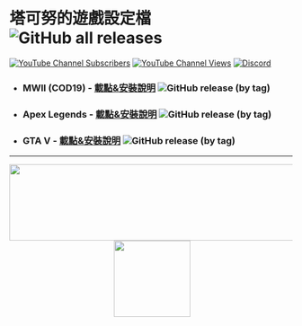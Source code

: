 # 塔可努的遊戲設定檔 ![GitHub all releases](https://img.shields.io/github/downloads/TN-TechNoob/game-settings/total?style=for-the-badge&label=%E6%89%80%E6%9C%89%E8%A8%AD%E5%AE%9A%E6%AA%94%E7%B8%BD%E4%B8%8B%E8%BC%89%E6%95%B8)

[![YouTube Channel Subscribers](https://img.shields.io/youtube/channel/subscribers/UC3YATLWhij22kBTsuOuwKGw?label=%E8%A8%82%E9%96%B1%E6%95%B8)](https://youtube.com/@TN_TechNoob)
[![YouTube Channel Views](https://img.shields.io/youtube/channel/views/UC3YATLWhij22kBTsuOuwKGw?label=%E7%B8%BD%E8%A7%80%E7%9C%8B%E6%95%B8)](https://youtube.com/@TN_TechNoob)
[![Discord](https://img.shields.io/discord/607123183249653770?label=Discord&logo=discord&style=flat-square)](https://discord.gg/Yj9WH3P8RN)

- ### MWII (COD19) - [載點&安裝說明](https://github.com/TN-TechNoob/game-settings/releases/tag/MWII) ![GitHub release (by tag)](https://img.shields.io/github/downloads/TN-TechNoob/game-settings/MWII/total?style=flat-square&label=%E4%B8%8B%E8%BC%89%E6%95%B8)

- ### Apex Legends - [載點&安裝說明](https://github.com/TN-TechNoob/game-settings/releases/tag/Apex) ![GitHub release (by tag)](https://img.shields.io/github/downloads/TN-TechNoob/game-settings/Apex/total?style=flat-square&label=%E4%B8%8B%E8%BC%89%E6%95%B8)

- ### GTA V - [載點&安裝說明](https://github.com/TN-TechNoob/game-settings/releases/tag/GTA_V) ![GitHub release (by tag)](https://img.shields.io/github/downloads/TN-TechNoob/game-settings/GTA_V/total?style=flat-square&label=%E4%B8%8B%E8%BC%89%E6%95%B8)

------
<p style="text-align: center;"><a href="https://p.ecpay.com.tw/5F5F547" target="_blank" rel="noopener noreferrer"><img src="https://i.imgur.com/EEMyDh7.png" alt="" width="522" height="136" /></a>&nbsp;<a href="https://p.ecpay.com.tw/5F5F547" target="_blank" rel="noopener noreferrer"><img src="https://payment.ecpay.com.tw/Upload/QRCode/202302/QRCode_9975c0a0-4c04-47bb-bfd0-e404ec5a7717.png" width="136" height="136" /></a></p>
<div id="gtx-trans" style="position: absolute; left: 784px; top: 2334.45px;">&nbsp;</div>
